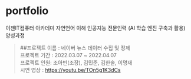 # portfolio

이젠IT컴퓨터 아카데미 자연언어 이해 인공지능 전문인력 (AI 학습 엔진 구축과 활용) 양성과정

> ##프로젝트 이름 : 네이버 뉴스 데이터 수집 및 정제</br>
>프로젝트 기간 : 2022.03.07 ~ 2022.04.07</br>
>프로젝트 인원: 조아빈(조장), 김민준, 김한솔, 이명재</br>
>시연 영상 : https://youtu.be/TOn5g1K3dCs
